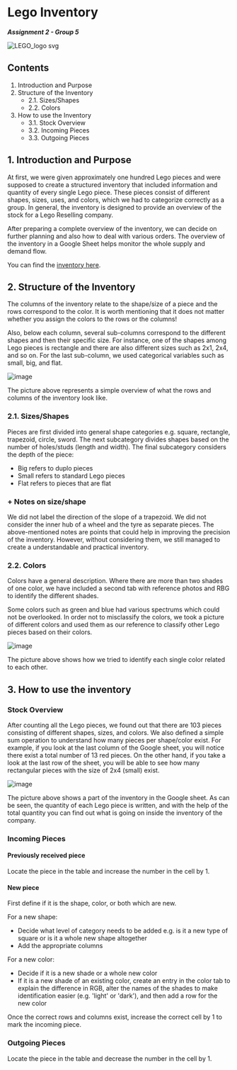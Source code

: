 # Lego Inventory
***Assignment 2 - Group 5***

![LEGO_logo svg](https://github.com/user-attachments/assets/5d485b23-c369-4161-9eb2-aadcf8fef3fe)


## Contents
1. Introduction and Purpose
2. Structure of the Inventory
    + 2.1. Sizes/Shapes
    + 2.2. Colors
3. How to use the Inventory
    + 3.1. Stock Overview
    + 3.2. Incoming Pieces
    + 3.3. Outgoing Pieces

## 1. Introduction and Purpose
At first, we were given approximately one hundred Lego pieces and were supposed to create a structured inventory that included information and quantity of every single Lego piece. These pieces consist of different shapes, sizes, uses, and colors, which we had to categorize correctly as a group. In general, the inventory is designed to provide an overview of the stock for a Lego Reselling company.

After preparing a complete overview of the inventory, we can decide on further planning and also how to deal with various orders. The overview of the inventory in a Google Sheet helps monitor the whole supply and demand flow.

You can find the [inventory here](https://docs.google.com/spreadsheets/d/1e5OsPttHjQvtAFLUt-rMEAGYMcvyG97LAem_8MwMLfk/edit?gid=450027551#gid=450027551).

## 2. Structure of the Inventory

The columns of the inventory relate to the shape/size of a piece and the rows correspond to the color. It is worth mentioning that it does not matter whether you assign the colors to the rows or the columns!

Also, below each column, several sub-columns correspond to the different shapes and then their specific size. For instance, one of the shapes among Lego pieces is rectangle and there are also different sizes such as 2x1, 2x4, and so on. For the last sub-column, we used categorical variables such as small, big, and flat.

![image](https://github.com/user-attachments/assets/dbba84c0-9577-43a0-bba0-a7498f29ffdd)

The picture above represents a simple overview of what the rows and columns of the inventory look like.

### 2.1. Sizes/Shapes

Pieces are first divided into general shape categories e.g. square, rectangle, trapezoid, circle, sword. 
The next subcategory divides shapes based on the number of holes/studs (length and width). 
The final subcategory considers the depth of the piece: 
+ Big refers to duplo pieces
+ Small refers to standard Lego pieces
+ Flat refers to pieces that are flat

### + Notes on size/shape
We did not label the direction of the slope of a trapezoid.
We did not consider the inner hub of a wheel and the tyre as separate pieces.
The above-mentioned notes are points that could help in improving the precision of the inventory. However, without considering them, we still managed to create a understandable and practical inventory.


### 2.2. Colors

Colors have a general description. Where there are more than two shades of one color, we have included a second tab with reference photos and RBG to identify the different shades.

Some colors such as green and blue had various spectrums which could not be overlooked. In order not to misclassify the colors, we took a picture of different colors and used them as our reference to classify other Lego pieces based on their colors.

![image](https://github.com/user-attachments/assets/96325326-31ec-4bff-a6d5-d30ac3b1e403)

The picture above shows how we tried to identify each single color related to each other.

## 3. How to use the inventory

### Stock Overview
After counting all the Lego pieces, we found out that there are 103 pieces consisting of different shapes, sizes, and colors.
We also defined a simple sum operation to understand how many pieces per shape/color exist. For example, if you look at the last column of the Google sheet, you will notice there exist a total number of 13 red pieces. On the other hand, if you take a look at the last row of the sheet, you will be able to see how many rectangular pieces with the size of 2x4 (small) exist.

![image](https://github.com/user-attachments/assets/0a403a1f-3d8a-4500-91cc-a545911d3c7e)

The picture above shows a part of the inventory in the Google sheet. As can be seen, the quantity of each Lego piece is written, and with the help of the total quantity you can find out what is going on inside the inventory of the company.

### Incoming Pieces 

#### Previously received piece

Locate the piece in the table and increase the number in the cell by 1.

#### New piece

First define if it is the shape, color, or both which are new. 

For a new shape:
+ Decide what level of category needs to be added e.g. is it a new type of square or is it a whole new shape altogether
+ Add the appropriate columns

For a new color:
+ Decide if it is a new shade or a whole new color
+ If it is a new shade of an existing color, create an entry in the color tab to explain the difference in RGB, alter the names of the shades to make identification easier (e.g. 'light' or 'dark'), and then add a row for the new color

Once the correct rows and columns exist, increase the correct cell by 1 to mark the incoming piece. 

### Outgoing Pieces

Locate the piece in the table and decrease the number in the cell by 1.
